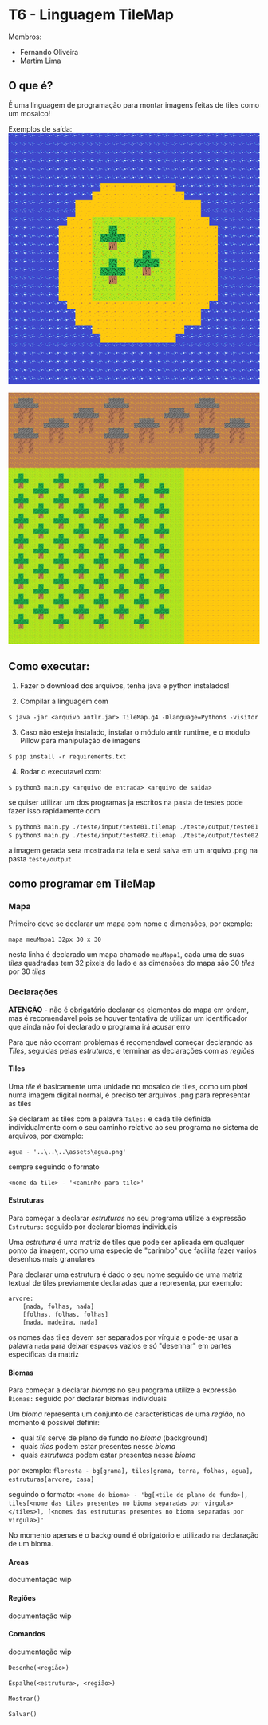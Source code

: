 # T6 - Linguagem **TileMap**

Membros:
- Fernando Oliveira
- Martim Lima

## O que é?

É uma linguagem de programação para montar imagens feitas de tiles como um mosaico!

Exemplos de saída:
![uma ilha](teste/output/teste01.png)

![um vilarejo proximo a floresta](teste/output/teste02.png)

## Como executar:

1. Fazer o download dos arquivos, tenha java e python instalados!

2. Compilar a linguagem com 

`$ java -jar <arquivo antlr.jar> TileMap.g4 -Dlanguage=Python3 -visitor`
  
3. Caso não esteja instalado, instalar o módulo antlr runtime, e o modulo Pillow para manipulação de imagens
  
 `$ pip install -r requirements.txt`
 
4. Rodar o executavel com:

 `$ python3 main.py <arquivo de entrada> <arquivo de saida>`

 se quiser utilizar um dos programas ja escritos na pasta de testes pode fazer isso rapidamente com

 `$ python3 main.py ./teste/input/teste01.tilemap ./teste/output/teste01`
 `$ python3 main.py ./teste/input/teste02.tilemap ./teste/output/teste02`

 a imagem gerada sera mostrada na tela e será salva em um arquivo .png na pasta `teste/output`

## como programar em **TileMap**

### Mapa

Primeiro deve se declarar um mapa com nome e dimensões, por exemplo:

`mapa meuMapa1 32px 30 x 30`

nesta linha é declarado um mapa chamado `meuMapa1`, cada uma de suas *tiles* quadradas tem 32 pixels de lado e as dimensões do mapa são 30 *tiles* por 30 *tiles*

### Declarações

**ATENÇÃO** - não é obrigatório declarar os elementos do mapa em ordem, mas é recomendavel pois se houver tentativa de utilizar um identificador que ainda não foi declarado o programa irá acusar erro

Para que não ocorram problemas é recomendavel começar declarando as *Tiles*, seguidas pelas *estruturas*, e terminar as declarações com as *regiões*

#### Tiles

Uma *tile* é basicamente uma unidade no mosaico de tiles, como um pixel numa imagem digital normal, é preciso ter arquivos .png para representar as tiles

Se declaram as tiles com a palavra `Tiles:` e cada tile definida individualmente com o seu caminho relativo ao seu programa no sistema de arquivos, por exemplo:

`agua - '..\..\..\assets\agua.png'`

sempre seguindo o formato

`<nome da tile> - '<caminho para tile>'`

#### Estruturas

Para começar a declarar *estruturas* no seu programa utilize a expressão `Estruturs:` seguido por declarar biomas individuais

Uma *estrutura* é uma matriz de tiles que pode ser aplicada em qualquer ponto da imagem, como uma especie de "carimbo" que facilita fazer varios desenhos mais granulares

Para declarar uma estrutura é dado o seu nome seguido de uma matriz textual de tiles previamente declaradas que a representa, por exemplo:

```
arvore:
    [nada, folhas, nada]
    [folhas, folhas, folhas]
    [nada, madeira, nada]
```

os nomes das tiles devem ser separados por vírgula e pode-se usar a palavra `nada` para deixar espaços vazios e só "desenhar" em partes específicas da matriz


#### Biomas

Para começar a declarar *biomas* no seu programa utilize a expressão `Biomas:` seguido por declarar biomas individuais

Um *bioma* representa um conjunto de caracteristicas de uma *região*, no momento é possivel definir:
- qual *tile* serve de plano de fundo no *bioma* (background)
- quais *tiles* podem estar presentes nesse *bioma*
- quais *estruturas* podem estar presentes nesse *bioma*

por exemplo:
`floresta - bg[grama], tiles[grama, terra, folhas, agua], estruturas[arvore, casa]`

seguindo o formato:
`<nome do bioma> - 'bg[<tile do plano de fundo>], tiles[<nome das tiles presentes no bioma separadas por virgula></tiles>], [<nomes das estruturas presentes no bioma separadas por virgula>]'`

No momento apenas é o background é obrigatório e utilizado na declaração de um bioma.

#### Areas
documentação wip

#### Regiões
documentação wip

#### Comandos
documentação wip

`Desenhe(<região>)`

`Espalhe(<estrutura>, <região>)`

`Mostrar()`

`Salvar()`